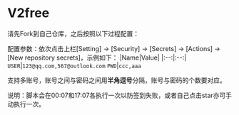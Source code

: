 # V2free

请先Fork到自己仓库，之后按照以下过程配置：

配置参数：依次点击上栏[Setting] -> [Security] -> [Secrets] -> [Actions] -> [New repository secrets]，示例如下：
|Name|Value|
|:--:|:--:|
`USER`|`123@qq.com,567@outlook.com`
`PWD`|`ccc,aaa`

支持多账号，账号之间与密码之间用**半角逗号**分隔，账号与密码的个数要对应。

说明：脚本会在00:07和17:07各执行一次以防签到失败，或者自己点击star亦可手动执行一次。
